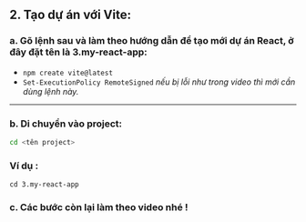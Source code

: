 ## 2. Tạo dự án với Vite:

### a. Gõ lệnh sau và làm theo hướng dẫn để tạo mới dự án React, ở đây đặt tên là **3.my-react-app**:

- `npm create vite@latest`
- `Set-ExecutionPolicy RemoteSigned` _nếu bị lỗi như trong video thì mới cần dùng lệnh này._

---

### b. Di chuyển vào project:

```bash
cd <tên project>
```

### Ví dụ :

```
cd 3.my-react-app
```

### c. Các bước còn lại làm theo video nhé !
